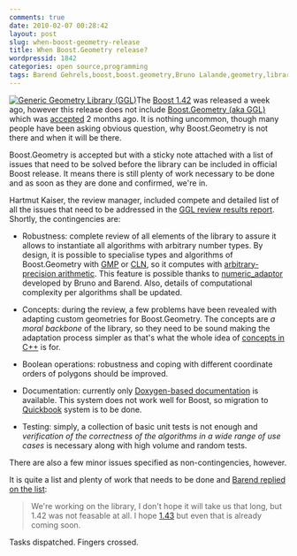 ```yaml
---
comments: true
date: 2010-02-07 00:28:42
layout: post
slug: when-boost-geometry-release
title: When Boost.Geometry release?
wordpressid: 1842
categories: open source,programming
tags: Barend Gehrels,boost,boost.geometry,Bruno Lalande,geometry,library,programming,project
---
```


[![Generic Geometry Library (GGL)](/images/logos/ggl-logo.png)](http://trac.osgeo.org/ggl/)The [Boost 1.42](http://www.boost.org/users/download/version_1_42_0) was released a week ago, however this release does not include [Boost.Geometry (aka GGL)](http://trac.osgeo.org/ggl/) which was [accepted](http://permalink.gmane.org/gmane.comp.lib.boost.announce/246) 2 months ago. It is nothing uncommon, though many people have been asking obvious question, why Boost.Geometry is not there and when it will be there.





Boost.Geometry is accepted but with a sticky note attached with a list of issues that need to be solved before the library can be included in official Boost release. It means there is still plenty of work necessary to be done and as soon as they are done and confirmed, we're in.





Hartmut Kaiser, the review manager, included compete and detailed list of all the issues that need to be addressed in the [GGL review results report](http://thread.gmane.org/gmane.comp.lib.boost.devel/197108). Shortly, the contingencies are:







  * Robustness: complete review of all elements of the library to assure it allows to instantiate all algorithms with arbitrary number types. By design, it is possible to specialise types and algorithms of Boost.Geometry with [GMP](http://en.wikipedia.org/wiki/GNU_Multi-Precision_Library) or [CLN](http://en.wikipedia.org/wiki/Class_Library_for_Numbers), so it computes with [arbitrary-precision arithmetic](http://en.wikipedia.org/wiki/Arbitrary-precision_arithmetic ). This feature is possible thanks to [numeric_adaptor](http://lists.boost.org/Archives/boost/2009/11/157732.php) developed by Bruno and Barend. Also, details of computational complexity per algorithms shall be updated.


  * Concepts: during the review, a few problems have been revealed with adapting custom geometries for Boost.Geometry. The concepts are _a moral backbone_ of the library, so they need to be sound making the adaptation process simpler as that's what the whole idea of [concepts in C++](http://www.devx.com/SpecialReports/Article/38864) is for.


  * Boolean operations: robustness and coping with different coordinate orders of polygons should be improved.


  * Documentation: currently only [Doxygen-based documentation](http://geometrylibrary.geodan.nl/) is available. This system does not work well for Boost, so migration to [Quickbook](http://www.boost.org/doc/tools/quickbook/index.html) system is to be done.


  * Testing: simply, a collection of basic unit tests is not enough and _verification of the correctness of the algorithms in a wide range of use cases_ is necessary along with high volume and random tests.





There are also a few minor issues specified as non-contingencies, however.





It is quite a list and plenty of work that needs to be done and [Barend replied on the list](http://lists.osgeo.org/pipermail/ggl/2010-February/000590.html):





> We're working on the library, I don't hope it will take us that long, but 1.42 was not feasable at all. I hope [1.43](https://svn.boost.org/trac/boost/milestone/Boost%201.43.0) but even that is already coming soon.





Tasks dispatched. Fingers crossed.
